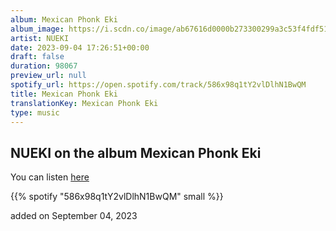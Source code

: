 ```yaml
---
album: Mexican Phonk Eki
album_image: https://i.scdn.co/image/ab67616d0000b273300299a3c53f4fdf5116b388
artist: NUEKI
date: 2023-09-04 17:26:51+00:00
draft: false
duration: 98067
preview_url: null
spotify_url: https://open.spotify.com/track/586x98q1tY2vlDlhN1BwQM
title: Mexican Phonk Eki
translationKey: Mexican Phonk Eki
type: music
---
```


## NUEKI on the album Mexican Phonk Eki

You can listen [here](https://open.spotify.com/track/586x98q1tY2vlDlhN1BwQM)

{{% spotify "586x98q1tY2vlDlhN1BwQM" small %}}

added on September 04, 2023